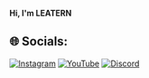 

**Hi, I'm LEATERN**



## 🌐 Socials:
[![Instagram](https://img.shields.io/badge/Instagram-%23E4405F.svg?logo=Instagram&logoColor=white)](https://instagram.com/batuhan.wtfp) [![YouTube](https://img.shields.io/badge/YouTube-%23FF0000.svg?logo=YouTube&logoColor=white)]([https://youtube.com/UC8CS5Q1S2rOiaLv6Mu2ZlNw]) [![Discord](https://img.shields.io/badge/Discord-%237289DA.svg?logo=discord&logoColor=white)](https://discord.gg/GuyWQmZKY3)  
